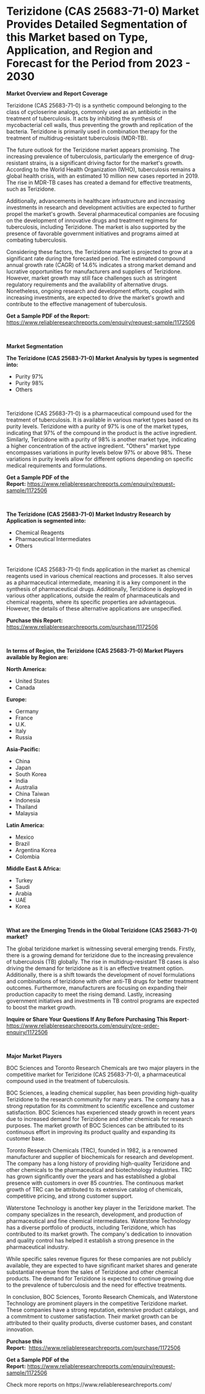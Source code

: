 <p><h1>Terizidone (CAS 25683-71-0) Market Provides Detailed Segmentation of this Market based on Type, Application, and Region and Forecast for the Period from 2023 - 2030</h1></p><p><strong>Market Overview and Report Coverage</strong></p>
<p><p>Terizidone (CAS 25683-71-0) is a synthetic compound belonging to the class of cycloserine analogs, commonly used as an antibiotic in the treatment of tuberculosis. It acts by inhibiting the synthesis of mycobacterial cell walls, thus preventing the growth and replication of the bacteria. Terizidone is primarily used in combination therapy for the treatment of multidrug-resistant tuberculosis (MDR-TB).</p><p>The future outlook for the Terizidone market appears promising. The increasing prevalence of tuberculosis, particularly the emergence of drug-resistant strains, is a significant driving factor for the market's growth. According to the World Health Organization (WHO), tuberculosis remains a global health crisis, with an estimated 10 million new cases reported in 2019. The rise in MDR-TB cases has created a demand for effective treatments, such as Terizidone.</p><p>Additionally, advancements in healthcare infrastructure and increasing investments in research and development activities are expected to further propel the market's growth. Several pharmaceutical companies are focusing on the development of innovative drugs and treatment regimens for tuberculosis, including Terizidone. The market is also supported by the presence of favorable government initiatives and programs aimed at combating tuberculosis.</p><p>Considering these factors, the Terizidone market is projected to grow at a significant rate during the forecasted period. The estimated compound annual growth rate (CAGR) of 14.6% indicates a strong market demand and lucrative opportunities for manufacturers and suppliers of Terizidone. However, market growth may still face challenges such as stringent regulatory requirements and the availability of alternative drugs. Nonetheless, ongoing research and development efforts, coupled with increasing investments, are expected to drive the market's growth and contribute to the effective management of tuberculosis.</p></p>
<p><strong>Get a Sample PDF of the Report:</strong> <a href="https://www.reliableresearchreports.com/enquiry/request-sample/1172506">https://www.reliableresearchreports.com/enquiry/request-sample/1172506</a></p>
<p>&nbsp;</p>
<p><strong>Market Segmentation</strong></p>
<p><strong>The Terizidone (CAS 25683-71-0) Market Analysis by types is segmented into:</strong></p>
<p><ul><li>Purity 97%</li><li>Purity 98%</li><li>Others</li></ul></p>
<p>&nbsp;</p>
<p><p>Terizidone (CAS 25683-71-0) is a pharmaceutical compound used for the treatment of tuberculosis. It is available in various market types based on its purity levels. Terizidone with a purity of 97% is one of the market types, indicating that 97% of the compound in the product is the active ingredient. Similarly, Terizidone with a purity of 98% is another market type, indicating a higher concentration of the active ingredient. "Others" market type encompasses variations in purity levels below 97% or above 98%. These variations in purity levels allow for different options depending on specific medical requirements and formulations.</p></p>
<p><strong>Get a Sample PDF of the Report:</strong>&nbsp;<a href="https://www.reliableresearchreports.com/enquiry/request-sample/1172506">https://www.reliableresearchreports.com/enquiry/request-sample/1172506</a></p>
<p>&nbsp;</p>
<p><strong>The Terizidone (CAS 25683-71-0) Market Industry Research by Application is segmented into:</strong></p>
<p><ul><li>Chemical Reagents</li><li>Pharmaceutical Intermediates</li><li>Others</li></ul></p>
<p>&nbsp;</p>
<p><p>Terizidone (CAS 25683-71-0) finds application in the market as chemical reagents used in various chemical reactions and processes. It also serves as a pharmaceutical intermediate, meaning it is a key component in the synthesis of pharmaceutical drugs. Additionally, Terizidone is deployed in various other applications, outside the realm of pharmaceuticals and chemical reagents, where its specific properties are advantageous. However, the details of these alternative applications are unspecified.</p></p>
<p><strong>Purchase this Report:</strong>&nbsp; <a href="https://www.reliableresearchreports.com/purchase/1172506">https://www.reliableresearchreports.com/purchase/1172506</a></p>
<p>&nbsp;</p>
<p><strong>In terms of Region, the Terizidone (CAS 25683-71-0) Market Players available by Region are:</strong></p>
<p>
    <p> <strong> North America: </strong>
        <ul>
            <li>United States</li>
            <li>Canada</li>
        </ul>
        </p> 
    <p> <strong> Europe: </strong>
        <ul>
            <li>Germany</li>
            <li>France</li>
            <li>U.K.</li>
            <li>Italy</li>
            <li>Russia</li>
        </ul>
        </p> 
    <p> <strong> Asia-Pacific: </strong>
        <ul>
            <li>China</li>
            <li>Japan</li>
            <li>South Korea</li>
            <li>India</li>
            <li>Australia</li>
            <li>China Taiwan</li>
            <li>Indonesia</li>
            <li>Thailand</li>
            <li>Malaysia</li>
        </ul>
        </p> 
    <p> <strong> Latin America: </strong>
        <ul>
            <li>Mexico</li>
            <li>Brazil</li>
            <li>Argentina Korea</li>
            <li>Colombia</li>
        </ul>
        </p> 
    <p> <strong> Middle East & Africa: </strong>
        <ul>
            <li>Turkey</li>
            <li>Saudi</li>
            <li>Arabia</li>
            <li>UAE</li>
            <li>Korea</li>
        </ul>
    </p>
    </p>
<p>&nbsp;</p>
<p><strong>What are the Emerging Trends in the Global Terizidone (CAS 25683-71-0) market?</strong></p>
<p><p>The global terizidone market is witnessing several emerging trends. Firstly, there is a growing demand for terizidone due to the increasing prevalence of tuberculosis (TB) globally. The rise in multidrug-resistant TB cases is also driving the demand for terizidone as it is an effective treatment option. Additionally, there is a shift towards the development of novel formulations and combinations of terizidone with other anti-TB drugs for better treatment outcomes. Furthermore, manufacturers are focusing on expanding their production capacity to meet the rising demand. Lastly, increasing government initiatives and investments in TB control programs are expected to boost the market growth.</p></p>
<p><strong>Inquire or Share Your Questions If Any Before Purchasing This Report</strong>- <a href="https://www.reliableresearchreports.com/enquiry/pre-order-enquiry/1172506">https://www.reliableresearchreports.com/enquiry/pre-order-enquiry/1172506</a></p>
<p>&nbsp;</p>
<p><strong>Major Market Players</strong></p>
<p><p>BOC Sciences and Toronto Research Chemicals are two major players in the competitive market for Terizidone (CAS 25683-71-0), a pharmaceutical compound used in the treatment of tuberculosis. </p><p>BOC Sciences, a leading chemical supplier, has been providing high-quality Terizidone to the research community for many years. The company has a strong reputation for its commitment to scientific excellence and customer satisfaction. BOC Sciences has experienced steady growth in recent years due to increased demand for Terizidone and other chemicals for research purposes. The market growth of BOC Sciences can be attributed to its continuous effort in improving its product quality and expanding its customer base.</p><p>Toronto Research Chemicals (TRC), founded in 1982, is a renowned manufacturer and supplier of biochemicals for research and development. The company has a long history of providing high-quality Terizidone and other chemicals to the pharmaceutical and biotechnology industries. TRC has grown significantly over the years and has established a global presence with customers in over 85 countries. The continuous market growth of TRC can be attributed to its extensive catalog of chemicals, competitive pricing, and strong customer support.</p><p>Waterstone Technology is another key player in the Terizidone market. The company specializes in the research, development, and production of pharmaceutical and fine chemical intermediates. Waterstone Technology has a diverse portfolio of products, including Terizidone, which has contributed to its market growth. The company's dedication to innovation and quality control has helped it establish a strong presence in the pharmaceutical industry.</p><p>While specific sales revenue figures for these companies are not publicly available, they are expected to have significant market shares and generate substantial revenue from the sales of Terizidone and other chemical products. The demand for Terizidone is expected to continue growing due to the prevalence of tuberculosis and the need for effective treatments.</p><p>In conclusion, BOC Sciences, Toronto Research Chemicals, and Waterstone Technology are prominent players in the competitive Terizidone market. These companies have a strong reputation, extensive product catalogs, and a commitment to customer satisfaction. Their market growth can be attributed to their quality products, diverse customer bases, and constant innovation.</p></p>
<p><strong>Purchase this Report:</strong>&nbsp;&nbsp;<a href="https://www.reliableresearchreports.com/purchase/1172506">https://www.reliableresearchreports.com/purchase/1172506</a></p>
<p></p>
<p><strong>Get a Sample PDF of the Report:</strong>&nbsp;<a href="https://www.reliableresearchreports.com/enquiry/request-sample/1172506">https://www.reliableresearchreports.com/enquiry/request-sample/1172506</a></p>
<p>Check more reports on https://www.reliableresearchreports.com/</p>